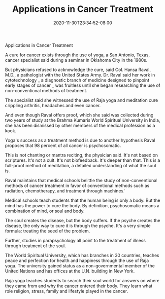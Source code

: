 ﻿---
title: "Applications in Cancer Treatment"
date: 2020-11-30T23:34:52-08:00
description: "yoga Tips for Web Success"
featured_image: "/images/yoga.jpg"
tags: ["yoga"]
---

Applications in Cancer Treatment

A cure for cancer exists through the use of yoga, a San Antonio, Texas, cancer specialist said during a seminar in Oklahoma City in the 1980s. 

But physicians refused to acknowledge the cure, said Col. Hansa Raval, M.D., a pathologist with the United States Army. Dr. Raval said her work in cytotechnology _ a diagnostic branch of medicine designed to pinpoint early stages of cancer _ was fruitless until she began researching the use of non-conventional methods of treatment. 

The specialist said she witnessed the use of Raja yoga and meditation cure crippling arthritis, headaches and even cancer. 

And even though Raval offers proof, which she said was collected during two years of study at the Brahma Kumaris World Spiritual University in India, she has been dismissed by other members of the medical profession as a kook. 

Yoga's success as a treatment method is due to another hypothesis Raval proposes that 98 percent of all cancer is psychosomatic. 

This is not chanting or mantra reciting, the physician said. It's not based on scriptures. It's not a cult. It's not biofeedback. It's deeper than that. This is a full-proof method of meditation, a detailed understanding of what the soul is. 

Raval maintains that medical schools belittle the study of non-conventional methods of cancer treatment in favor of conventional methods such as radiation, chemotherapy, and treatment through machines.' 

Medical schools teach students that the human being is only a body. But the mind has the power to cure the body. By definition, psychosomatic means a combination of mind, or soul and body. 

The soul creates the disease, but the body suffers. If the psyche creates the disease, the only way to cure it is through the psyche. It's a very simple formula: treating the seed of the problem. 

Further, studies in parapsychology all point to the treatment of illness through treatment of the soul. 

The World Spiritual University, which has branches in 30 countries, teaches peace and perfection for health and happiness through the use of Raja yoga. The university gained status as a non-governmental member of the United Nations and has offices at the U.N. building in New York. 

Raja yoga teaches students to search their soul world for answers on where they came from and why the cancer entered their body. They learn what role religion, stress, family and lifestyle played in the cancer.


